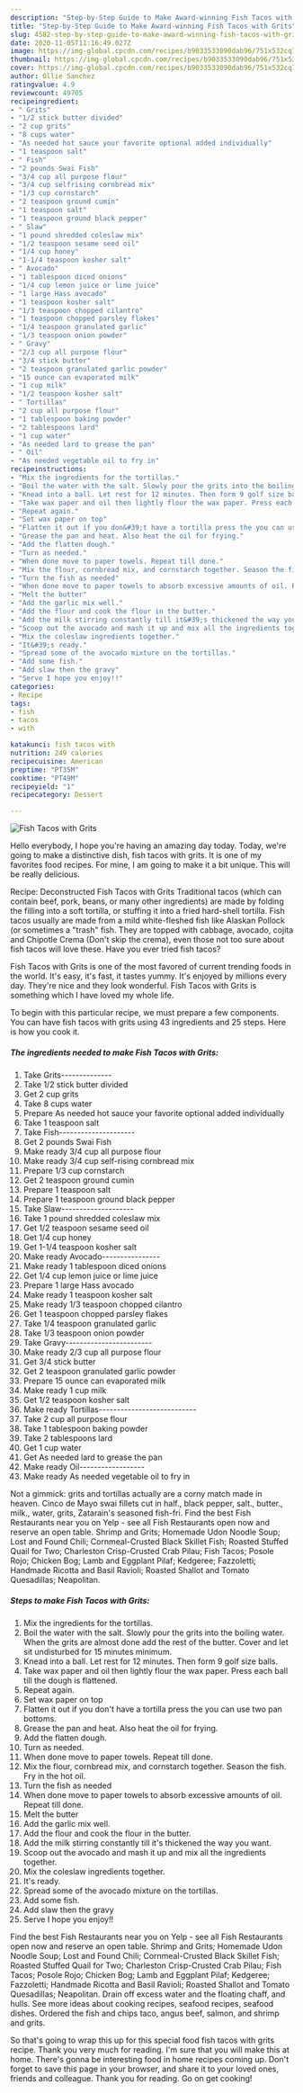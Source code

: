 ```yaml
---
description: "Step-by-Step Guide to Make Award-winning Fish Tacos with Grits"
title: "Step-by-Step Guide to Make Award-winning Fish Tacos with Grits"
slug: 4582-step-by-step-guide-to-make-award-winning-fish-tacos-with-grits
date: 2020-11-05T11:16:49.027Z
image: https://img-global.cpcdn.com/recipes/b9033533090dab96/751x532cq70/fish-tacos-with-grits-recipe-main-photo.jpg
thumbnail: https://img-global.cpcdn.com/recipes/b9033533090dab96/751x532cq70/fish-tacos-with-grits-recipe-main-photo.jpg
cover: https://img-global.cpcdn.com/recipes/b9033533090dab96/751x532cq70/fish-tacos-with-grits-recipe-main-photo.jpg
author: Ollie Sanchez
ratingvalue: 4.9
reviewcount: 49705
recipeingredient:
- " Grits"
- "1/2 stick butter divided"
- "2 cup grits"
- "8 cups water"
- "As needed hot sauce your favorite optional added individually"
- "1 teaspoon salt"
- " Fish"
- "2 pounds Swai Fish"
- "3/4 cup all purpose flour"
- "3/4 cup selfrising cornbread mix"
- "1/3 cup cornstarch"
- "2 teaspoon ground cumin"
- "1 teaspoon salt"
- "1 teaspoon ground black pepper"
- " Slaw"
- "1 pound shredded coleslaw mix"
- "1/2 teaspoon sesame seed oil"
- "1/4 cup honey"
- "1-1/4 teaspoon kosher salt"
- " Avocado"
- "1 tablespoon diced onions"
- "1/4 cup lemon juice or lime juice"
- "1 large Hass avocado"
- "1 teaspoon kosher salt"
- "1/3 teaspoon chopped cilantro"
- "1 teaspoon chopped parsley flakes"
- "1/4 teaspoon granulated garlic"
- "1/3 teaspoon onion powder"
- " Gravy"
- "2/3 cup all purpose flour"
- "3/4 stick butter"
- "2 teaspoon granulated garlic powder"
- "15 ounce can evaporated milk"
- "1 cup milk"
- "1/2 teaspoon kosher salt"
- " Tortillas"
- "2 cup all purpose flour"
- "1 tablespoon baking powder"
- "2 tablespoons lard"
- "1 cup water"
- "As needed lard to grease the pan"
- " Oil"
- "As needed vegetable oil to fry in"
recipeinstructions:
- "Mix the ingredients for the tortillas."
- "Boil the water with the salt. Slowly pour the grits into the boiling water. When the grits are almost done add the rest of the butter. Cover and let sit undisturbed for 15 minutes minimum."
- "Knead into a ball. Let rest for 12 minutes. Then form 9 golf size balls."
- "Take wax paper and oil then lightly flour the wax paper. Press each ball till the dough is flattened."
- "Repeat again."
- "Set wax paper on top"
- "Flatten it out if you don&#39;t have a tortilla press the you can use two pan bottoms."
- "Grease the pan and heat. Also heat the oil for frying."
- "Add the flatten dough."
- "Turn as needed."
- "When done move to paper towels. Repeat till done."
- "Mix the flour, cornbread mix, and cornstarch together. Season the fish. Fry in the hot oil."
- "Turn the fish as needed"
- "When done move to paper towels to absorb excessive amounts of oil. Repeat till done."
- "Melt the butter"
- "Add the garlic mix well."
- "Add the flour and cook the flour in the butter."
- "Add the milk stirring constantly till it&#39;s thickened the way you want."
- "Scoop out the avocado and mash it up and mix all the ingredients together."
- "Mix the coleslaw ingredients together."
- "It&#39;s ready."
- "Spread some of the avocado mixture on the tortillas."
- "Add some fish."
- "Add slaw then the gravy"
- "Serve I hope you enjoy!!"
categories:
- Recipe
tags:
- fish
- tacos
- with

katakunci: fish tacos with 
nutrition: 249 calories
recipecuisine: American
preptime: "PT35M"
cooktime: "PT49M"
recipeyield: "1"
recipecategory: Dessert

---
```



![Fish Tacos with Grits](https://img-global.cpcdn.com/recipes/b9033533090dab96/751x532cq70/fish-tacos-with-grits-recipe-main-photo.jpg)

Hello everybody, I hope you're having an amazing day today. Today, we're going to make a distinctive dish, fish tacos with grits. It is one of my favorites food recipes. For mine, I am going to make it a bit unique. This will be really delicious.

Recipe: Deconstructed Fish Tacos with Grits Traditional tacos (which can contain beef, pork, beans, or many other ingredients) are made by folding the filling into a soft tortilla, or stuffing it into a fried hard-shell tortilla. Fish tacos usually are made from a mild white-fleshed fish like Alaskan Pollock (or sometimes a &#34;trash&#34; fish. They are topped with cabbage, avocado, cojita and Chipotle Crema (Don&#39;t skip the crema), even those not too sure about fish tacos will love these. Have you ever tried fish tacos?

Fish Tacos with Grits is one of the most favored of current trending foods in the world. It's easy, it's fast, it tastes yummy. It's enjoyed by millions every day. They're nice and they look wonderful. Fish Tacos with Grits is something which I have loved my whole life.


To begin with this particular recipe, we must prepare a few components. You can have fish tacos with grits using 43 ingredients and 25 steps. Here is how you cook it.

<!--inarticleads1-->

##### The ingredients needed to make Fish Tacos with Grits:

1. Take  Grits--------------
1. Take 1/2 stick butter divided
1. Get 2 cup grits
1. Take 8 cups water
1. Prepare As needed hot sauce your favorite optional added individually
1. Take 1 teaspoon salt
1. Take  Fish---------------------
1. Get 2 pounds Swai Fish
1. Make ready 3/4 cup all purpose flour
1. Make ready 3/4 cup self-rising cornbread mix
1. Prepare 1/3 cup cornstarch
1. Get 2 teaspoon ground cumin
1. Prepare 1 teaspoon salt
1. Prepare 1 teaspoon ground black pepper
1. Take  Slaw--------------------
1. Take 1 pound shredded coleslaw mix
1. Get 1/2 teaspoon sesame seed oil
1. Get 1/4 cup honey
1. Get 1-1/4 teaspoon kosher salt
1. Make ready  Avocado----------------
1. Make ready 1 tablespoon diced onions
1. Get 1/4 cup lemon juice or lime juice
1. Prepare 1 large Hass avocado
1. Make ready 1 teaspoon kosher salt
1. Make ready 1/3 teaspoon chopped cilantro
1. Get 1 teaspoon chopped parsley flakes
1. Take 1/4 teaspoon granulated garlic
1. Take 1/3 teaspoon onion powder
1. Take  Gravy------------------------
1. Make ready 2/3 cup all purpose flour
1. Get 3/4 stick butter
1. Get 2 teaspoon granulated garlic powder
1. Prepare 15 ounce can evaporated milk
1. Make ready 1 cup milk
1. Get 1/2 teaspoon kosher salt
1. Make ready  Tortillas---------------------------
1. Take 2 cup all purpose flour
1. Take 1 tablespoon baking powder
1. Take 2 tablespoons lard
1. Get 1 cup water
1. Get As needed lard to grease the pan
1. Make ready  Oil------------------
1. Make ready As needed vegetable oil to fry in


Not a gimmick: grits and tortillas actually are a corny match made in heaven. Cinco de Mayo swai fillets cut in half., black pepper, salt., butter., milk., water, grits, Zatarain&#39;s seasoned fish-fri. Find the best Fish Restaurants near you on Yelp - see all Fish Restaurants open now and reserve an open table. Shrimp and Grits; Homemade Udon Noodle Soup; Lost and Found Chili; Cornmeal-Crusted Black Skillet Fish; Roasted Stuffed Quail for Two; Charleston Crisp-Crusted Crab Pilau; Fish Tacos; Posole Rojo; Chicken Bog; Lamb and Eggplant Pilaf; Kedgeree; Fazzoletti; Handmade Ricotta and Basil Ravioli; Roasted Shallot and Tomato Quesadillas; Neapolitan. 

<!--inarticleads2-->

##### Steps to make Fish Tacos with Grits:

1. Mix the ingredients for the tortillas.
1. Boil the water with the salt. Slowly pour the grits into the boiling water. When the grits are almost done add the rest of the butter. Cover and let sit undisturbed for 15 minutes minimum.
1. Knead into a ball. Let rest for 12 minutes. Then form 9 golf size balls.
1. Take wax paper and oil then lightly flour the wax paper. Press each ball till the dough is flattened.
1. Repeat again.
1. Set wax paper on top
1. Flatten it out if you don&#39;t have a tortilla press the you can use two pan bottoms.
1. Grease the pan and heat. Also heat the oil for frying.
1. Add the flatten dough.
1. Turn as needed.
1. When done move to paper towels. Repeat till done.
1. Mix the flour, cornbread mix, and cornstarch together. Season the fish. Fry in the hot oil.
1. Turn the fish as needed
1. When done move to paper towels to absorb excessive amounts of oil. Repeat till done.
1. Melt the butter
1. Add the garlic mix well.
1. Add the flour and cook the flour in the butter.
1. Add the milk stirring constantly till it&#39;s thickened the way you want.
1. Scoop out the avocado and mash it up and mix all the ingredients together.
1. Mix the coleslaw ingredients together.
1. It&#39;s ready.
1. Spread some of the avocado mixture on the tortillas.
1. Add some fish.
1. Add slaw then the gravy
1. Serve I hope you enjoy!!


Find the best Fish Restaurants near you on Yelp - see all Fish Restaurants open now and reserve an open table. Shrimp and Grits; Homemade Udon Noodle Soup; Lost and Found Chili; Cornmeal-Crusted Black Skillet Fish; Roasted Stuffed Quail for Two; Charleston Crisp-Crusted Crab Pilau; Fish Tacos; Posole Rojo; Chicken Bog; Lamb and Eggplant Pilaf; Kedgeree; Fazzoletti; Handmade Ricotta and Basil Ravioli; Roasted Shallot and Tomato Quesadillas; Neapolitan. Drain off excess water and the floating chaff, and hulls. See more ideas about cooking recipes, seafood recipes, seafood dishes. Ordered the fish and chips taco, angus beef, salmon, and shrimp and grits. 

So that's going to wrap this up for this special food fish tacos with grits recipe. Thank you very much for reading. I'm sure that you will make this at home. There's gonna be interesting food in home recipes coming up. Don't forget to save this page in your browser, and share it to your loved ones, friends and colleague. Thank you for reading. Go on get cooking!
